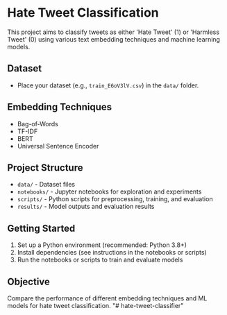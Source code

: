 # Hate Tweet Classification

This project aims to classify tweets as either 'Hate Tweet' (1) or 'Harmless Tweet' (0) using various text embedding techniques and machine learning models.

## Dataset
- Place your dataset (e.g., `train_E6oV3lV.csv`) in the `data/` folder.

## Embedding Techniques
- Bag-of-Words
- TF-IDF
- BERT
- Universal Sentence Encoder

## Project Structure
- `data/` - Dataset files
- `notebooks/` - Jupyter notebooks for exploration and experiments
- `scripts/` - Python scripts for preprocessing, training, and evaluation
- `results/` - Model outputs and evaluation results

## Getting Started
1. Set up a Python environment (recommended: Python 3.8+)
2. Install dependencies (see instructions in the notebooks or scripts)
3. Run the notebooks or scripts to train and evaluate models

## Objective
Compare the performance of different embedding techniques and ML models for hate tweet classification.
"# hate-tweet-classifier" 
